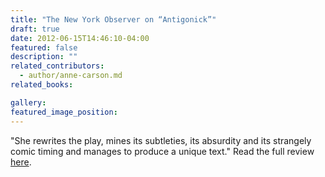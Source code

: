 ```yaml
---
title: "The New York Observer on “Antigonick”"
draft: true
date: 2012-06-15T14:46:10-04:00
featured: false
description: ""
related_contributors:
  - author/anne-carson.md
related_books:

gallery:
featured_image_position: 
---
```


"She rewrites the play, mines its subtleties, its absurdity and its strangely comic timing and manages to produce a unique text." Read the full review [here](http://observer.com/2012/05/a-matter-of-time-anne-carson-re-writes-antigone/). 

